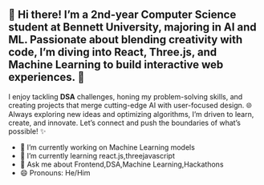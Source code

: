 ## 👋 Hi there! I’m a 2nd-year Computer Science student at Bennett University, majoring in AI and ML. Passionate about blending creativity with code, I’m diving into **React**, **Three.js**, and **Machine Learning** to build interactive web experiences. 🚀 

I enjoy tackling **DSA** challenges, honing my problem-solving skills, and creating projects that merge cutting-edge AI with user-focused design. 🌐 Always exploring new ideas and optimizing algorithms, I’m driven to learn, create, and innovate. Let’s connect and push the boundaries of what’s possible! ✨


- 🔭 I’m currently working on Machine Learning models
- 🌱 I’m currently learning react.js,threejavascript
- 💬 Ask me about Frontend,DSA,Machine Learning,Hackathons
- 😄 Pronouns: He/Him



